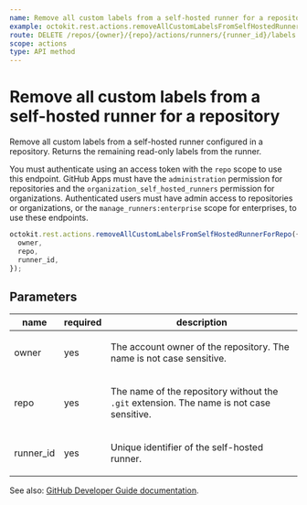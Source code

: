```yaml
---
name: Remove all custom labels from a self-hosted runner for a repository
example: octokit.rest.actions.removeAllCustomLabelsFromSelfHostedRunnerForRepo({ owner, repo, runner_id })
route: DELETE /repos/{owner}/{repo}/actions/runners/{runner_id}/labels
scope: actions
type: API method
---
```


# Remove all custom labels from a self-hosted runner for a repository

Remove all custom labels from a self-hosted runner configured in a
repository. Returns the remaining read-only labels from the runner.

You must authenticate using an access token with the `repo` scope to use this endpoint.
GitHub Apps must have the `administration` permission for repositories and the `organization_self_hosted_runners` permission for organizations.
Authenticated users must have admin access to repositories or organizations, or the `manage_runners:enterprise` scope for enterprises, to use these endpoints.

```js
octokit.rest.actions.removeAllCustomLabelsFromSelfHostedRunnerForRepo({
  owner,
  repo,
  runner_id,
});
```

## Parameters

<table>
  <thead>
    <tr>
      <th>name</th>
      <th>required</th>
      <th>description</th>
    </tr>
  </thead>
  <tbody>
    <tr><td>owner</td><td>yes</td><td>

The account owner of the repository. The name is not case sensitive.

</td></tr>
<tr><td>repo</td><td>yes</td><td>

The name of the repository without the `.git` extension. The name is not case sensitive.

</td></tr>
<tr><td>runner_id</td><td>yes</td><td>

Unique identifier of the self-hosted runner.

</td></tr>
  </tbody>
</table>

See also: [GitHub Developer Guide documentation](https://docs.github.com/rest/actions/self-hosted-runners#remove-all-custom-labels-from-a-self-hosted-runner-for-a-repository).
